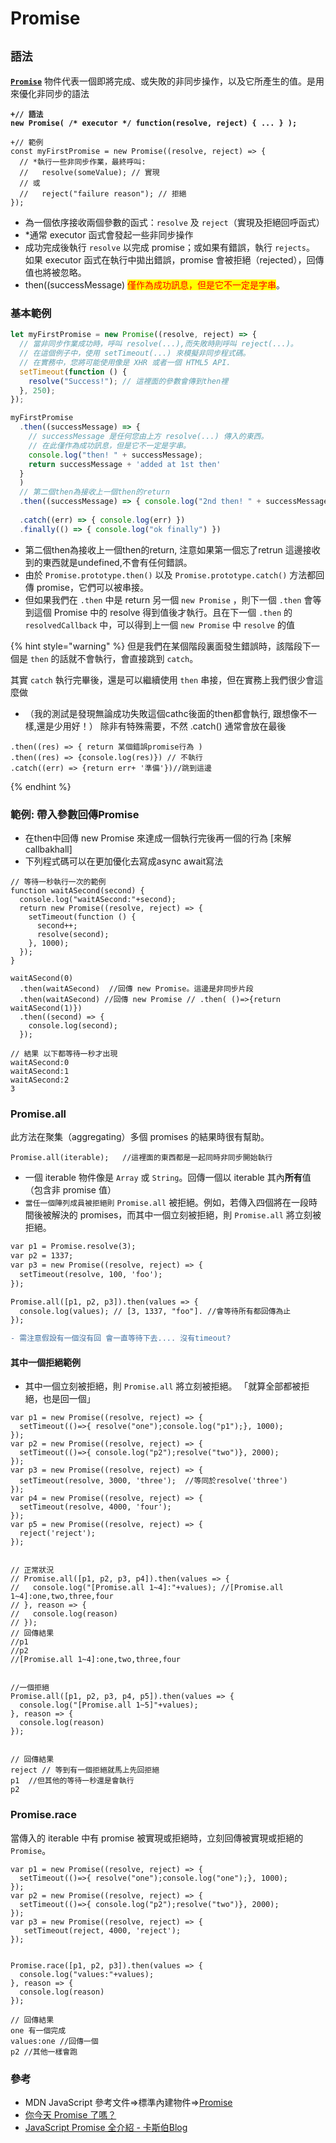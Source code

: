 # Promise

## **`語法`**

[**`Promise`**](https://developer.mozilla.org/zh-TW/docs/Web/JavaScript/Reference/Global\_Objects/Promise) 物件代表一個即將完成、或失敗的非同步操作，以及它所產生的值。是用來優化非同步的語法

<pre class="language-diff"><code class="lang-diff"><strong>+// 語法
</strong><strong>new Promise( /* executor */ function(resolve, reject) { ... } );
</strong>
+// 範例
const myFirstPromise = new Promise((resolve, reject) => {
  // *執行一些非同步作業，最終呼叫:
  //   resolve(someValue); // 實現
  // 或
  //   reject("failure reason"); // 拒絕
});
</code></pre>

* 為一個依序接收兩個參數的函式：`resolve` 及 `reject`（實現及拒絕回呼函式）
* \*通常 executor 函式會發起一些非同步操作
* 成功完成後執行 `resolve` 以完成 promise；或如果有錯誤，執行 `rejects`。 如果 executor 函式在執行中拋出錯誤，promise 會被拒絕（rejected），回傳值也將被忽略。
* then((successMessage) <mark style="color:red;">僅作為成功訊息，但是它不一定是字串</mark>。

### 基本範例

```javascript
let myFirstPromise = new Promise((resolve, reject) => {
  // 當非同步作業成功時，呼叫 resolve(...),而失敗時則呼叫 reject(...)。
  // 在這個例子中，使用 setTimeout(...) 來模擬非同步程式碼。
  // 在實務中，您將可能使用像是 XHR 或者一個 HTML5 API.
  setTimeout(function () {
    resolve("Success!"); // 這裡面的參數會傳到then裡
  }, 250);
});

myFirstPromise
  .then((successMessage) => {
    // successMessage 是任何您由上方 resolve(...) 傳入的東西。
    // 在此僅作為成功訊息，但是它不一定是字串。
    console.log("then! " + successMessage);
    return successMessage + 'added at 1st then'
  }
  )
  // 第二個then為接收上一個then的return
  .then((successMessage) => { console.log("2nd then! " + successMessage); })
  
  .catch((err) => { console.log(err) })
  .finally(() => { console.log("ok finally") })
```

* 第二個then為接收上一個then的return, 注意如果第一個忘了retrun 這邊接收到的東西就是undefined,不會有任何錯誤。
* 由於 `Promise.prototype.then()` 以及 `Promise.prototype.catch()` 方法都回傳 promise，它們可以被串接。
* 但如果我們在 `.then` 中是 return 另一個 `new Promise` ，則下一個 `.then` 會等到這個 Promise 中的 resolve 得到值後才執行。且在下一個 `.then` 的 `resolvedCallback` 中，可以得到上一個 `new Promise` 中 `resolve` 的值

{% hint style="warning" %}
但是我們在某個階段裏面發生錯誤時，該階段下一個是 `then` 的話就不會執行，會直接跳到 `catch`。

其實 `catch` 執行完畢後，還是可以繼續使用 `then` 串接，但在實務上我們很少會這麼做

* （我的測試是發現無論成功失敗這個cathc後面的then都會執行, 跟想像不一樣,還是少用好！） 除非有特殊需要，不然 .catch() 通常會放在最後

```
.then((res) => { return 某個錯誤promise行為 ) 
.then((res) => {console.log(res)}) // 不執行
.catch((err) => {return err+ '準備'})//跳到這邊
```
{% endhint %}

### 範例: 帶入參數回傳Promise



* 在then中回傳 new Promise 來達成一個執行完後再一個的行為  \[來解callbakhall]
* 下列程式碼可以在更加優化去寫成async await寫法

```
// 等待一秒執行一次的範例
function waitASecond(second) {
  console.log("waitASecond:"+second);
  return new Promise((resolve, reject) => {
    setTimeout(function () {
      second++;
      resolve(second);
    }, 1000);
  });
}

waitASecond(0)
  .then(waitASecond)  //回傳 new Promise。這邊是非同步片段  
  .then(waitASecond) //回傳 new Promise // .then( ()=>{return waitASecond(1)})
  .then((second) => {
    console.log(second);
  });
  
// 結果 以下都等待一秒才出現
waitASecond:0
waitASecond:1
waitASecond:2
3
```

### Promise.all

此方法在聚集（aggregating）多個 promises 的結果時很有幫助。

```
Promise.all(iterable);   //這裡面的東西都是一起同時非同步開始執行
```

* 一個 iterable 物件像是 `Array` 或 `String`。回傳一個以 iterable 其內**所有**值（包含非 promise 值）
* `當任一個陣列成員被拒絕則` `Promise.all` 被拒絕。例如，若傳入四個將在一段時間後被解決的 promises，而其中一個立刻被拒絕，則 `Promise.all` 將立刻被拒絕。

```diff
var p1 = Promise.resolve(3);
var p2 = 1337;
var p3 = new Promise((resolve, reject) => {
  setTimeout(resolve, 100, 'foo');
});

Promise.all([p1, p2, p3]).then(values => {
  console.log(values); // [3, 1337, "foo"]. //會等待所有都回傳為止
});

- 需注意假設有一個沒有回 會一直等待下去.... 沒有timeout?

```

#### 其中一個拒絕範例

* 其中一個立刻被拒絕，則 `Promise.all` 將立刻被拒絕。  「就算全部都被拒絕，也是回一個」

```
var p1 = new Promise((resolve, reject) => {
  setTimeout(()=>{ resolve("one");console.log("p1");}, 1000);
});
var p2 = new Promise((resolve, reject) => {
  setTimeout(()=>{ console.log("p2");resolve("two")}, 2000);
});
var p3 = new Promise((resolve, reject) => {
  setTimeout(resolve, 3000, 'three');  //等同於resolve('three')
});
var p4 = new Promise((resolve, reject) => {
  setTimeout(resolve, 4000, 'four');
});
var p5 = new Promise((resolve, reject) => {
  reject('reject');
});


// 正常狀況
// Promise.all([p1, p2, p3, p4]).then(values => {
//   console.log("[Promise.all 1~4]:"+values); //[Promise.all 1~4]:one,two,three,four
// }, reason => {
//   console.log(reason)
// });
// 回傳結果
//p1
//p2
//[Promise.all 1~4]:one,two,three,four


//一個拒絕
Promise.all([p1, p2, p3, p4, p5]).then(values => {
  console.log("[Promise.all 1~5]"+values);
}, reason => {
  console.log(reason)
});


// 回傳結果
reject // 等到有一個拒絕就馬上先回拒絕
p1  //但其他的等待一秒還是會執行
p2
```

### Promise.race

當傳入的 iterable 中有 promise 被實現或拒絕時，立刻回傳被實現或拒絕的 `Promise`。

```
var p1 = new Promise((resolve, reject) => {
  setTimeout(()=>{ resolve("one");console.log("one");}, 1000);
});
var p2 = new Promise((resolve, reject) => {
  setTimeout(()=>{ console.log("p2");resolve("two")}, 2000);
});
var p3 = new Promise((resolve, reject) => {
   setTimeout(reject, 4000, 'reject');
});


Promise.race([p1, p2, p3]).then(values => {
  console.log("values:"+values);
}, reason => {
  console.log(reason)
});

// 回傳結果
one 有一個完成 
values:one //回傳一個
p2 //其他一樣會跑
```

### 參考

* MDN JavaScript 參考文件=>標準內建物件=>[Promise](https://developer.mozilla.org/zh-TW/docs/Web/JavaScript/Reference/Global\_Objects/Promise)
* [你今天 Promise 了嗎？](https://5xruby.tw/posts/promise)
* [JavaScript Promise 全介紹 - 卡斯伯Blog](https://www.casper.tw/development/2020/02/16/all-new-promise/)

